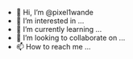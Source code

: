 - 👋 Hi, I’m @pixel1wande
- 👀 I’m interested in ...
- 🌱 I’m currently learning ...
- 💞️ I’m looking to collaborate on ...
- 📫 How to reach me ...

<!---
pixel1wande/pixel1wande is a ✨ special ✨ repository because its `README.md` (this file) appears on your GitHub profile.
You can click the Preview link to take a look at your changes.
--->
